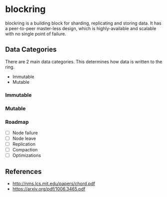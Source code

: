 # blockring
blockring is a building block for sharding, replicating and storing data.  It has a peer-to-peer master-less design, which is highly-available and scalable with no single point of failure.

## Data Categories
There are 2 main data categories.  This determines how data is written to the ring.

- Immutable
- Mutable

### Immutable

### Mutable

### Roadmap

- [ ] Node failure
- [ ] Node leave
- [ ] Replication
- [ ] Compaction
- [ ] Optimizations

## References
- http://nms.lcs.mit.edu/papers/chord.pdf
- https://arxiv.org/pdf/1006.3465.pdf
